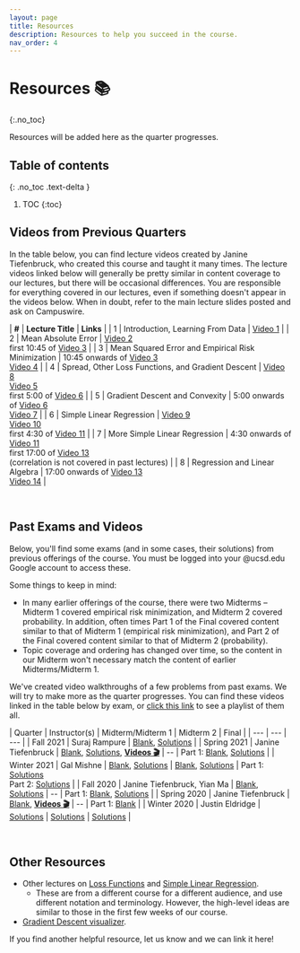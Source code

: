 ```yaml
---
layout: page
title: Resources
description: Resources to help you succeed in the course.
nav_order: 4
---
```


# Resources 📚
{:.no_toc}

Resources will be added here as the quarter progresses.

## Table of contents
{: .no_toc .text-delta }

1. TOC
{:toc}

## Videos from Previous Quarters

In the table below, you can find lecture videos created by Janine Tiefenbruck, who created this course and taught it many times. The lecture videos linked below will generally be pretty similar in content coverage to our lectures, but there will be occasional differences. You are responsible for everything covered in our lectures, even if something doesn't appear in the videos below. When in doubt, refer to the main lecture slides posted and ask on Campuswire.

| **#** | **Lecture Title** | **Links** |
| 1 | Introduction, Learning From Data | [Video 1](https://youtu.be/6tP6crJr32U) |
| 2 | Mean Absolute Error | [Video 2](https://youtu.be/ad2S7XnCSVc)<br> first 10:45 of [Video 3](https://youtu.be/LYJW_2odH_E) |
| 3 | Mean Squared Error and Empirical Risk Minimization | 10:45 onwards of [Video 3](https://youtu.be/LYJW_2odH_E) <br> [Video 4](https://youtu.be/usam2JTOaLg) |
| 4 | Spread, Other Loss Functions, and Gradient Descent | [Video 8](https://youtu.be/NdkDK3Jb6SY) <br> [Video 5](https://youtu.be/Syw_PfmWDRg) <br> first 5:00 of [Video 6](https://youtu.be/F2ImJ3dkkZ8) |
| 5 | Gradient Descent and Convexity | 5:00 onwards of [Video 6](https://youtu.be/F2ImJ3dkkZ8) <br> [Video 7](https://youtu.be/1TjwPNY2Gzw) |
| 6 | Simple Linear Regression | [Video 9](https://youtu.be/3RiaKo2jGIk) <br> [Video 10](https://youtu.be/Ac1EFASUA9M) <br> first 4:30 of [Video 11](https://youtu.be/0sWcrJSAUFQ) |
| 7 | More Simple Linear Regression | 4:30 onwards of [Video 11](https://youtu.be/0sWcrJSAUFQ) <br> first 17:00 of [Video 13](https://youtu.be/7k3KtI4NFas) <br> (correlation is not covered in past lectures) |
| 8 | Regression and Linear Algebra | 17:00 onwards of [Video 13](https://youtu.be/7k3KtI4NFas) <br> [Video 14](https://youtu.be/2ebdHtxb4as) |

<br>


## Past Exams and Videos

Below, you'll find some exams (and in some cases, their solutions) from previous offerings of the course. You must be logged into your @ucsd.edu Google account to access these.

Some things to keep in mind:
- In many earlier offerings of the course, there were two Midterms – Midterm 1 covered empirical risk minimization, and Midterm 2 covered probability. In addition, often times Part 1 of the Final covered content similar to that of Midterm 1 (empirical risk minimization), and Part 2 of the Final covered content similar to that of Midterm 2 (probability).
- Topic coverage and ordering has changed over time, so the content in our Midterm won't necessary match the content of earlier Midterms/Midterm 1.

We've created video walkthroughs of a few problems from past exams. We will try to make more as the quarter progresses. You can find these videos linked in the table below by exam, or [click this link](https://loom.com/share/folder/4fc904896cbf4595937e1c66b77611e4) to see a playlist of them all.

| Quarter | Instructor(s) | Midterm/Midterm 1 | Midterm 2 | Final |
| --- | --- | --- |
| Fall 2021 | Suraj Rampure | [Blank](https://drive.google.com/file/d/1izK0af67J0ub0keAVkO-T7piaG_PIIGF/view?usp=sharing), [Solutions](https://drive.google.com/file/d/1LjOZmJ2EiO8odPti5lPO4WzxrZ3znGb2/view?usp=sharing) |
| Spring 2021 | Janine Tiefenbruck | [Blank](https://drive.google.com/file/d/159JnzNtjw0okeucxBXmunU9u_H2ka2sa/view?usp=sharing), [Solutions](https://drive.google.com/file/d/1XZyNNI5bHM0QjkmdVm5XhqcGpKliaRgO/view?usp=sharing), [**Videos 🎬**](https://loom.com/share/folder/16b5b70860204f56a8701b98c4a897f9) | -- | Part 1: [Blank](https://drive.google.com/file/d/1-J48ZsXeipJ_MQppCUWj0djafmMVC1nz/view?usp=sharing), [Solutions](https://drive.google.com/file/d/18-JfCPXTVMBqOpbEqtgFTh45erm97cV5/view?usp=sharing) |
| Winter 2021 | Gal Mishne | [Blank](https://drive.google.com/file/d/13MMQfqO11QiXjfEkFh3Ftua2U205GyVG/view?usp=sharing), [Solutions](https://drive.google.com/file/d/1EymkLTxyTTA7LzeWArWIwlYi5Frt1Brm/view?usp=sharing) | [Blank](https://drive.google.com/file/d/1sXDFx1chSvEo-2IujX04entAtWRdEssz/view?usp=sharing), [Solutions](https://drive.google.com/file/d/1ZumQumC0XS-nFbjyhx3Ol1WFITFnJgMT/view?usp=sharing) | Part 1: [Solutions](https://drive.google.com/file/d/1ptFdOOMKJ0dJxtX8Fg5otHdeyMuQhT3f/view?usp=sharing) <br> Part 2: [Solutions](https://drive.google.com/file/d/1VBqzXtnWGhSwMBU-ydXtfZZdde2wDzNt/view?usp=sharing) |
| Fall 2020 | Janine Tiefenbruck, Yian Ma | [Blank](https://drive.google.com/file/d/1n_yvPUyGfp9p6406FXrTD52xc_Tctykv/view?usp=sharing), [Solutions](https://drive.google.com/file/d/1sOFCym0FrMF7ZCf_Q6Gz3icF8iIdlkPt/view?usp=sharing) | -- | Part 1: [Blank](https://drive.google.com/file/d/1xx0ovIBlmlNM2Jls6CIcyxsIYcwBNdic/view?usp=sharing), [Solutions](https://drive.google.com/file/d/1jbIO2xz0MMSTs1VUlu07yiNJYrMRU8Np/view?usp=sharing) |
| Spring 2020 | Janine Tiefenbruck | [Blank](https://drive.google.com/file/d/1rORHtb7uw9hsYec-2LWwKMh3ikEaxVVf/view?usp=sharing), [**Videos 🎬**](https://loom.com/share/folder/49e1899479164b5296fe513091b019ca) | -- | Part 1: [Blank](https://drive.google.com/file/d/1LPnysH4z6aadrJPqwSXtk_APs1jaXMr3/view?usp=sharing) |
| Winter 2020 | Justin Eldridge | [Solutions](https://drive.google.com/file/d/1-eQjRyfl-v8IkLuvJYnYTdtw0T72I87C/view?usp=sharing) | [Solutions](https://drive.google.com/file/d/1cIq2W52LJVrNbC4hnL1oeU4JtyOpwCIW/view?usp=sharing) | [Solutions](https://drive.google.com/file/d/17_ITSLkzNdJhWezBqJsORhiaViIWW6aV/view?usp=sharing) |

<br>

## Other Resources

- Other lectures on [Loss Functions](http://ds100.org/su20/lecture/lec11) and [Simple Linear Regression](http://ds100.org/su20/lecture/lec12/).
    - These are from a different course for a different audience, and use different notation and terminology. However, the high-level ideas are similar to those in the first few weeks of our course.
- [Gradient Descent visualizer](https://uclaacm.github.io/gradient-descent-visualiser/#playground).

If you find another helpful resource, let us know and we can link it here!